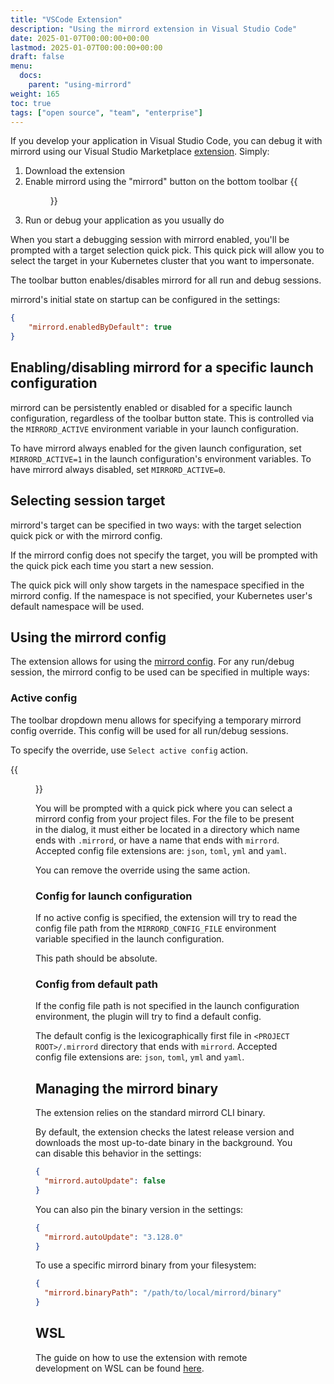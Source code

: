 ```yaml
---
title: "VSCode Extension"
description: "Using the mirrord extension in Visual Studio Code"
date: 2025-01-07T00:00:00+00:00
lastmod: 2025-01-07T00:00:00+00:00
draft: false
menu:
  docs:
    parent: "using-mirrord"
weight: 165
toc: true
tags: ["open source", "team", "enterprise"]
---
```


If you develop your application in Visual Studio Code, you can debug it with mirrord using our Visual Studio Marketplace [extension](https://marketplace.visualstudio.com/items?itemName=MetalBear.mirrord). Simply:
1. Download the extension
2. Enable mirrord using the "mirrord" button on the bottom toolbar
{{<figure src="images/enabler.png" alt="mirrord button">}}
3. Run or debug your application as you usually do

When you start a debugging session with mirrord enabled, you'll be prompted with a target selection quick pick.
This quick pick will allow you to select the target in your Kubernetes cluster that you want to impersonate.

The toolbar button enables/disables mirrord for all run and debug sessions.

mirrord's initial state on startup can be configured in the settings:
```json
{
    "mirrord.enabledByDefault": true
}
```

## Enabling/disabling mirrord for a specific launch configuration

mirrord can be persistently enabled or disabled for a specific launch configuration, regardless of the toolbar button state.
This is controlled via the `MIRRORD_ACTIVE` environment variable in your launch configuration.

To have mirrord always enabled for the given launch configuration, set `MIRRORD_ACTIVE=1` in the launch configuration's environment variables.
To have mirrord always disabled, set `MIRRORD_ACTIVE=0`.

## Selecting session target

mirrord's target can be specified in two ways: with the target selection quick pick or with the mirrord config.

If the mirrord config does not specify the target, you will be prompted with the quick pick each time you start a new session.

The quick pick will only show targets in the namespace specified in the mirrord config.
If the namespace is not specified, your Kubernetes user's default namespace will be used.

## Using the mirrord config

The extension allows for using the [mirrord config](/docs/reference/configuration).
For any run/debug session, the mirrord config to be used can be specified in multiple ways:

### Active config

The toolbar dropdown menu allows for specifying a temporary mirrord config override.
This config will be used for all run/debug sessions.

To specify the override, use `Select active config` action.

{{<figure src="images/select-active-config.png" alt="select active config action">}}

You will be prompted with a quick pick where you can select a mirrord config from your project files.
For the file to be present in the dialog, it must either be located in a directory which name ends with `.mirrord`,
or have a name that ends with `mirrord`. Accepted config file extensions are: `json`, `toml`, `yml` and `yaml`.

You can remove the override using the same action.

### Config for launch configuration

If no active config is specified, the extension will try to read the config file path from the `MIRRORD_CONFIG_FILE` environment variable specified in the launch configuration.

This path should be absolute.

### Config from default path

If the config file path is not specified in the launch configuration environment, the plugin will try to find a default config.

The default config is the lexicographically first file in `<PROJECT ROOT>/.mirrord` directory that ends with `mirrord`.
Accepted config file extensions are: `json`, `toml`, `yml` and `yaml`.

## Managing the mirrord binary

The extension relies on the standard mirrord CLI binary.

By default, the extension checks the latest release version and downloads the most up-to-date binary in the background.
You can disable this behavior in the settings:
```json
{
  "mirrord.autoUpdate": false
}
```

You can also pin the binary version in the settings:
```json
{
  "mirrord.autoUpdate": "3.128.0"
}
```

To use a specific mirrord binary from your filesystem:
```json
{
  "mirrord.binaryPath": "/path/to/local/mirrord/binary"
}
```

## WSL

The guide on how to use the extension with remote development on WSL can be found [here](/docs/using-mirrord/wsl/#root-project-vscode).
